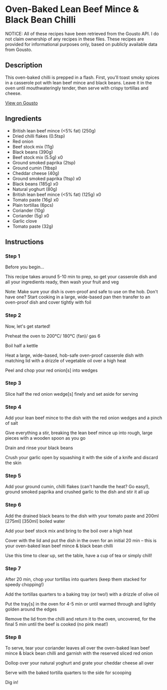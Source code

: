 # Oven-Baked Lean Beef Mince & Black Bean Chilli

NOTICE: All of these recipes have been retrieved from the Gousto API. I do not claim ownership of any recipes in these files. These recipes are provided for informational purposes only, based on publicly available data from Gousto.

## Description

This oven-baked chilli is prepped in a flash. First, you'll toast smoky spices in a casserole pot with lean beef mince and black beans. Leave it in the oven until mouthwateringly tender, then serve with crispy tortillas and cheese.

[View on Gousto](https://www.gousto.co.uk/recipes/cookbook/oven-baked-lean-beef-mince-black-bean-chilli)

## Ingredients

- British lean beef mince (<5% fat) (250g)
- Dried chilli flakes (0.5tsp)
- Red onion
- Beef stock mix (11g)
- Black beans (390g)
- Beef stock mix (5.5g) x0
- Ground smoked paprika (2tsp)
- Ground cumin (1tbsp)
- Cheddar cheese (40g)
- Ground smoked paprika (1tsp) x0
- Black beans (185g) x0
- Natural yoghurt (80g)
- British lean beef mince (<5% fat) (125g) x0
- Tomato paste (16g) x0
- Plain tortillas (6pcs)
- Coriander (10g)
- Coriander (5g) x0
- Garlic clove
- Tomato paste (32g)

## Instructions


### Step 1

Before you begin...

This recipe takes around 5-10 min<span class="text-danger"> </span>to prep, so get your casserole dish and all your ingredients ready, then wash your fruit and veg

Note: Make sure your dish is oven-proof and safe to use on the hob. Don't have one? Start cooking in a large, wide-based pan then transfer to an oven-proof dish and cover tightly with foil


### Step 2

Now, let's get started!

Preheat the oven to 200°C/ 180°C (fan)/ gas 6

Boil half a kettle

Heat a large, wide-based, hob-safe oven-proof casserole dish with matching lid with a drizzle of vegetable oil over a high heat

Peel and chop your red onion[s] into wedges


### Step 3

Slice half the red onion wedge[s] finely and set aside for serving


### Step 4

Add your lean beef mince to the dish with the red onion wedges and a pinch of salt

Give everything a stir, breaking the lean beef mince up into rough, large pieces with a wooden spoon as you go

Drain and rinse your black beans

Crush your garlic open by squashing it with the side of a knife and discard the skin


### Step 5

Add your ground cumin, chilli flakes (can't handle the heat? Go easy!), ground smoked paprika and crushed garlic to the dish and stir it all up


### Step 6

Add the drained black beans to the dish with your tomato paste and 200ml<span class="text-danger"> <span class="text-purple">[275ml]</span> [350ml]</span> boiled water

Add your beef stock mix and bring to the boil over a high heat

Cover with the lid and put the dish in the oven for an initial 20 min – this is your oven-baked lean beef mince & black bean chilli

Use this time to clear up, set the table, have a cup of tea or simply chill!


### Step 7

After 20 min, chop your tortillas into quarters (keep them stacked for speedy chopping!)

Add the tortillas quarters to a baking tray (or two!) with a drizzle of olive oil

Put the tray[s] in the oven for 4-5 min or until warmed through and lightly golden around the edges

Remove the lid from the chilli and return it to the oven, uncovered, for the final 5 min until the beef is cooked (no pink meat!)

### Step 8

To serve, tear your coriander leaves all over the oven-baked lean beef mince & black bean chilli and garnish with the reserved sliced red onion

Dollop over your natural yoghurt and grate your cheddar cheese all over

Serve with the baked tortilla quarters to the side for scooping

Dig in!

